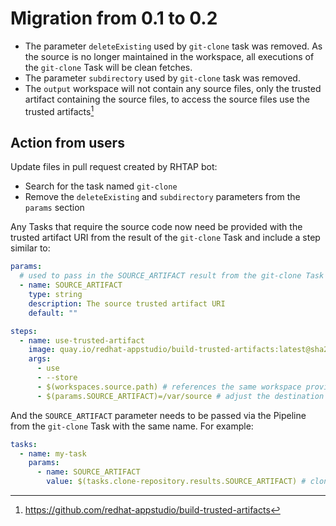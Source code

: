 # Migration from 0.1 to 0.2

- The parameter `deleteExisting` used by `git-clone` task was removed. As the
  source is no longer maintained in the workspace, all executions of the
  `git-clone` Task will be clean fetches.
- The parameter `subdirectory` used by `git-clone` task was removed.
- The `output` workspace will not contain any source files, only the trusted
  artifact containing the source files, to access the source files use the
  trusted artifacts[^1]

## Action from users

Update files in pull request created by RHTAP bot:
- Search for the task named `git-clone`
- Remove the `deleteExisting` and `subdirectory` parameters from the `params`
  section

Any Tasks that require the source code now need be provided with the trusted
artifact URI from the result of the `git-clone` Task and include a step similar
to:

```yaml
params:
  # used to pass in the SOURCE_ARTIFACT result from the git-clone Task
  - name: SOURCE_ARTIFACT
    type: string
    description: The source trusted artifact URI
    default: ""

steps:
  - name: use-trusted-artifact
    image: quay.io/redhat-appstudio/build-trusted-artifacts:latest@sha256:96eb85645cc62e7041fbeb36fc71ed313a45c239903f52542bfed2ceeaf58e4a
    args:
      - use
      - --store
      - $(workspaces.source.path) # references the same workspace provided to the git-clone task
      - $(params.SOURCE_ARTIFACT)=/var/source # adjust the destination (/var/source) as needed
```

And the `SOURCE_ARTIFACT` parameter needs to be passed via the Pipeline from the
`git-clone` Task with the same name. For example:

```yaml
tasks:
  - name: my-task
    params:
      - name: SOURCE_ARTIFACT
        value: $(tasks.clone-repository.results.SOURCE_ARTIFACT) # clone-repository is the name of the git-clone Task in the Pipeline
```

[^1]: https://github.com/redhat-appstudio/build-trusted-artifacts
